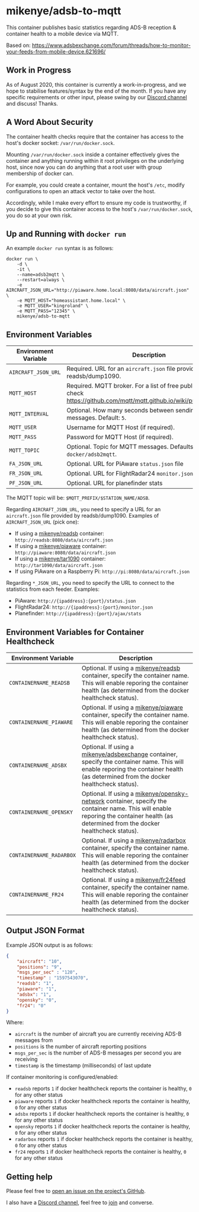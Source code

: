 # mikenye/adsb-to-mqtt

This container publishes basic statistics regarding ADS-B reception & container health to a mobile device via MQTT.

Based on: <https://www.adsbexchange.com/forum/threads/how-to-monitor-your-feeds-from-mobile-device.621696/>

## Work in Progress

As of August 2020, this container is currently a work-in-progress, and we hope to stabilise features/syntax by the end of the month. If you have any specific requirements or other input, please swing by our [Discord channel](https://discord.gg/sTf9uYF) and discuss! Thanks.

## A Word About Security

The container health checks require that the container has access to the host's docker socket: `/var/run/docker.sock`.

Mounting `/var/run/docker.sock` inside a container effectively gives the container and anything running within it root privileges on the underlying host, since now you can do anything that a root user with group membership of docker can.

For example, you could create a container, mount the host's `/etc`, modify configurations to open an attack vector to take over the host.

Accordingly, while I make every effort to ensure my code is trustworthy, if you decide to give this container access to the host's `/var/run/docker.sock`, you do so at your own risk.

## Up and Running with `docker run`

An example `docker run` syntax is as follows:

```shell
docker run \
    -d \
    -it \
    --name=adsb2mqtt \
    --restart=always \
    -e AIRCRAFT_JSON_URL="http://piaware.home.local:8080/data/aircraft.json" \
    -e MQTT_HOST="homeassistant.home.local" \
    -e MQTT_USER="kingroland" \
    -e MQTT_PASS="12345" \
    mikenye/adsb-to-mqtt
```

## Environment Variables

| Environment Variable | Description |
|-----|-----|
| `AIRCRAFT_JSON_URL` | Required. URL for an `aircraft.json` file provided by readsb/dump1090. |
| `MQTT_HOST` | Required. MQTT broker. For a list of free public servers, check <https://github.com/mqtt/mqtt.github.io/wiki/public_brokers>. |
| `MQTT_INTERVAL` | Optional. How many seconds between sending MQTT messages. Default: `5`. |
| `MQTT_USER` | Username for MQTT Host (if required). |
| `MQTT_PASS` | Password for MQTT Host (if required). |
| `MQTT_TOPIC` | Optional. Topic for MQTT messages. Defaults to `docker/adsb2mqtt`. |
| `FA_JSON_URL` | Optional. URL for PiAware `status.json` file |
| `FR_JSON_URL` | Optional. URL for FlightRadar24 `monitor.json` file |
| `PF_JSON_URL` | Optional. URL for planefinder stats |

The MQTT topic will be: `$MQTT_PREFIX/$STATION_NAME/ADSB`.

Regarding `AIRCRAFT_JSON_URL`, you need to specify a URL for an `aircraft.json` file provided by readsb/dump1090. Examples of `AIRCRAFT_JSON_URL` (pick one):

* If using a [mikenye/readsb](https://hub.docker.com/r/mikenye/readsb) container: `http://readsb:8080/data/aircraft.json`
* If using a [mikenye/piaware](https://hub.docker.com/r/mikenye/piaware) container: `http://piaware:8080/data/aircraft.json`
* If using a [mikenye/tar1090](https://hub.docker.com/r/mikenye/tar1090) container: `http://tar1090/data/aircraft.json`
* If using PiAware on a Raspberry Pi: `http://pi:8080/data/aircraft.json`

Regarding `*_JSON_URL`, you need to specify the URL to connect to the statistics from each feeder. Examples:

* PiAware: `http://{ipaddress}:{port}/status.json`
* FlightRadar24: `http://{ipaddress}:{port}/monitor.json`
* Planefinder: `http://{ipaddress}:{port}/ajax/stats`

## Environment Variables for Container Healthcheck

| Environment Variable | Description |
|-----|-----|
| `CONTAINERNAME_READSB` | Optional. If using a [mikenye/readsb](https://hub.docker.com/r/mikenye/readsb) container, specify the container name. This will enable reporing the container health (as determined from the docker healthcheck status). |
| `CONTAINERNAME_PIAWARE` | Optional. If using a [mikenye/piaware](https://hub.docker.com/r/mikenye/piaware) container, specify the container name. This will enable reporing the container health (as determined from the docker healthcheck status). |
| `CONTAINERNAME_ADSBX`  | Optional. If using a [mikenye/adsbexchange](https://hub.docker.com/r/mikenye/adsbexchange) container, specify the container name. This will enable reporing the container health (as determined from the docker healthcheck status). |
| `CONTAINERNAME_OPENSKY`  | Optional. If using a [mikenye/opensky-network](https://hub.docker.com/r/mikenye/opensky-network) container, specify the container name. This will enable reporing the container health (as determined from the docker healthcheck status). |
| `CONTAINERNAME_RADARBOX`  | Optional. If using a [mikenye/radarbox](https://hub.docker.com/r/mikenye/radarbox) container, specify the container name. This will enable reporing the container health (as determined from the docker healthcheck status). |
| `CONTAINERNAME_FR24`  | Optional. If using a [mikenye/fr24feed](https://hub.docker.com/r/mikenye/fr24feed) container, specify the container name. This will enable reporing the container health (as determined from the docker healthcheck status). |

## Output JSON Format

Example JSON output is as follows:

```json
{
    "aircraft": "10",
    "positions": "9",
    "msgs_per_sec" : "120",
    "timestamp" : "1597543070",
    "readsb": "1",
    "piaware": "1",
    "adsbx": "1",
    "opensky": "0",
    "fr24": "0"
}
```

Where:

* `aircraft` is the number of aircraft you are currently receiving ADS-B messages from
* `positions` is the number of aircraft reporting positions
* `msgs_per_sec` is the number of ADS-B messages per second you are receiving
* `timestamp` is the timestamp (milliseconds) of last update

If container monitoring is configured/enabled:

* `readsb` reports `1` if docker healthcheck reports the container is healthy, `0` for any other status
* `piaware` reports `1` if docker healthcheck reports the container is healthy, `0` for any other status
* `adsbx` reports `1` if docker healthcheck reports the container is healthy, `0` for any other status
* `opensky` reports `1` if docker healthcheck reports the container is healthy, `0` for any other status
* `radarbox` reports `1` if docker healthcheck reports the container is healthy, `0` for any other status
* `fr24` reports `1` if docker healthcheck reports the container is healthy, `0` for any other status

## Getting help

Please feel free to [open an issue on the project's GitHub](https://github.com/mikenye/docker-adsb-to-mqtt/issues).

I also have a [Discord channel](https://discord.gg/sTf9uYF), feel free to [join](https://discord.gg/sTf9uYF) and converse.
